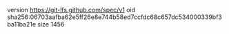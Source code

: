 version https://git-lfs.github.com/spec/v1
oid sha256:06703aafba62e5ff26e8e744b58ed7ccfdc68c657dc534000339bf3ba11ba21e
size 1456
